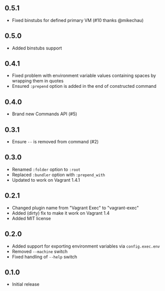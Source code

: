 ## 0.5.1

* Fixed binstubs for defined primary VM (#10 thanks @mikechau)

## 0.5.0

* Added binstubs support

## 0.4.1

* Fixed problem with environment variable values containing spaces by wrapping them in quotes
* Ensured `:prepend` option is added in the end of constructed command

## 0.4.0

* Brand new Commands API (#5)

## 0.3.1

* Ensure `--` is removed from command (#2)

## 0.3.0

* Renamed `:folder` option to `:root`
* Replaced `:bundler` option with `:prepend_with`
* Updated to work on Vagrant 1.4.1

## 0.2.1

* Changed plugin name from "Vagrant Exec" to "vagrant-exec"
* Added (dirty) fix to make it work on Vagrant 1.4
* Added MIT license

## 0.2.0

* Added support for exporting environment variables via `config.exec.env`
* Removed `--machine` switch
* Fixed handling of `--help` switch

## 0.1.0

* Initial release

